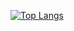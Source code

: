 [![Top Langs](https://github-readme-stats.vercel.app/api/top-langs/?manotv-alt=anuraghazra&layout=donut)](https://github.com/manotv-alt/github-readme-stats)
